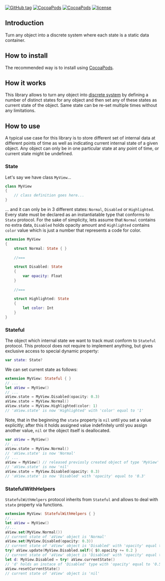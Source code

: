 [![GitHub tag](https://img.shields.io/github/tag/XCEssentials/StaticState.svg)](https://github.com/XCEssentials/StaticState/releases)
[![CocoaPods](https://img.shields.io/cocoapods/v/XCEStaticState.svg)](https://cocoapods.org/?q=XCEStaticState)
[![CocoaPods](https://img.shields.io/cocoapods/p/XCEStaticState.svg)](https://cocoapods.org/?q=XCEStaticState)
[![license](https://img.shields.io/github/license/XCEssentials/StaticState.svg)](https://opensource.org/licenses/MIT)

## Introduction
Turn any object into a discrete system where each state is a static data container.



## How to install

The recommended way is to install using [CocoaPods](https://cocoapods.org/?q=XCEStaticState).



## How it works

This library allows to turn any object into [discrete system](https://en.wikipedia.org/wiki/Discrete_system) by defining a number of distinct states for any object and then set any of these states as current state of the object. Same state can be re-set multiple times without any limitations.



## How to use

A typical use case for this library is to store different set of internal data at different points of time as well as indicating current internal state of a given object. Any object can only be in one particular state at any point of time, or current state might be undefined.



### State

Let's say we have class `MyView`...

```swift
class MyView
{
	// class definition goes here...
}
```

... and it can only be in 3 different states: `Normal`, `Disabled` or `Highlighted`. Every state must be declared as an instantiatable type that conforms to `State` protocol. For the sake of simplicity, lets assume that `Normal` contains no extra data, `Disabled` holds opacity amount and `Highlighted` contains `color` value which is just a number that represents a code for color.

```swift
extension MyView
{
    struct Normal: State { }
    
    //===
    
    struct Disabled: State
    {
        var opacity: Float
    }
    
    //===
    
    struct Highlighted: State
    {
        let color: Int
    }
}
```



### Stateful

The object which internal state we want to track must conform to `Stateful` protocol. This protocol does not require to implement anything, but gives exclusive access to special dynamic property:

```swift
var state: State?
```

We can set current state as follows:

```swift
extension MyView: Stateful { }
// ...
let aView = MyView()
// ...
aView.state = MyView.Disabled(opacity: 0.3)
aView.state = MyView.Normal()
aView.state = MyView.Highlighted(color: 1)
// 'aView.state' is now 'Highlighted' with 'color' equal to '1'
```

Note, that in the beginning the `state` property is `nil` until you set a value explicitly; after this it holds assigned value indefinitely until you assign another value, `nil` or the object itself is deallocated.

```swift
var aView = MyView()
// ...
aView.state = MyView.Normal()
// 'aView.state' is now 'Normal'
// ...
aView = MyView() // released previosly created object of type 'MyView'
// 'aView.state' is now 'nil'
aView.state = MyView.Disabled(opacity: 0.3)
// 'aView.state' is now 'Disabled' with 'opacity' equal to '0.3'
```



### StatefulWithHelpers

`StatefulWithHelpers` protocol inherits from `Stateful` and allows to deal with `state` property via functions.

```swift
extension MyView: StatefulWithHelpers { }
//...
let aView = MyView()
//...
aView.set(MyView.Normal())
// current state of 'aView' object is 'Normal'
aView.set(MyView.Disabled(opacity: 0.3))
// current state of 'aView' object is 'Disabled' with 'opacity' equal to '0.3'
try? aView.update(MyView.Disabled.self){ $0.opacity += 0.2 }
// current state of 'aView' object is 'Disabled' with 'opacity' equal to '0.5'
let d: MyView.Disabled = try! aView.currentState()
// 'd' holds an instace of 'Disabled' type with 'opacity' equal to '0.5'
aView.resetCurrentState()
// current state of 'aView' object is 'nil'
```

